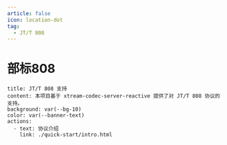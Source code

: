 ```yaml
---
article: false
icon: location-dot
tag:
  - JT/T 808
---
```


# 部标808

```component VPBanner
title: JT/T 808 支持
content: 本项目基于 xtream-codec-server-reactive 提供了对 JT/T 808 协议的支持。
background: var(--bg-10)
color: var(--banner-text)
actions:
  - text: 协议介绍
    link: ./quick-start/intro.html
```
